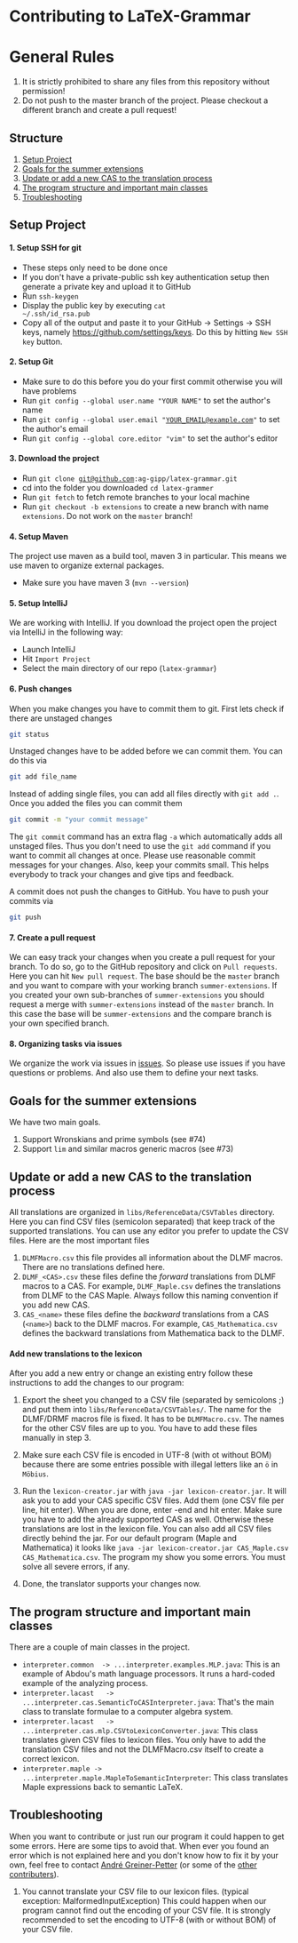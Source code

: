 # Contributing to LaTeX-Grammar

# General Rules
1. It is strictly prohibited to share any files from this repository without permission!
2. Do not push to the master branch of the project. Please checkout a different branch and create a pull request!

## Structure
1. [Setup Project](#start)
2. [Goals for the summer extensions](#summer-extensions)
3. [Update or add a new CAS to the translation process](#howToUpdate)
4. [The program structure and important main classes](#program)
5. [Troubleshooting](#troubleshooting)

## Setup Project<a name="start"></a>
#### 1. Setup SSH for git
* These steps only need to be done once
* If you don't have a private-public ssh key authentication setup then generate a private key and upload it to GitHub
* Run <code>ssh-keygen</code>
* Display the public key by executing <code>cat ~/.ssh/id_rsa.pub</code>
* Copy all of the output and paste it to your GitHub -> Settings -> SSH keys, namely https://github.com/settings/keys. Do this by hitting <code>New SSH key</code> button.

#### 2. Setup Git
* Make sure to do this before you do your first commit otherwise you will have problems
* Run <code>git config --global user.name "YOUR NAME"</code> to set the author's name
* Run <code>git config --global user.email "YOUR_EMAIL@example.com"</code> to set the author's email
* Run <code>git config --global core.editor "vim"</code> to set the author's editor

#### 3. Download the project
* Run <code>git clone git@github.com:ag-gipp/latex-grammar.git</code>
* cd into the folder you downloaded `cd latex-grammer`
* Run `git fetch` to fetch remote branches to your local machine
* Run `git checkout -b extensions` to create a new branch with name `extensions`. Do not work on the `master` branch!

#### 4. Setup Maven
The project use maven as a build tool, maven 3 in particular. This means we use maven to organize external packages.
* Make sure you have maven 3 (`mvn --version`)

#### 5. Setup IntelliJ
We are working with IntelliJ. If you download the project open the project via IntelliJ in the following way:
* Launch IntelliJ
* Hit `Import Project`
* Select the main directory of our repo (`latex-grammar`)

#### 6. Push changes
When you make changes you have to commit them to git. First lets check if there are unstaged changes
```bash
git status
```
Unstaged changes have to be added before we can commit them. You can do this via
```bash
git add file_name
```
Instead of adding single files, you can add all files directly with `git add .`.
Once you added the files you can commit them
```bash
git commit -m "your commit message"
``` 
The `git commit` command has an extra flag `-a` which automatically adds all unstaged files.
Thus you don't need to use the `git add` command if you want to commit all changes at once.
Please use reasonable commit messages for your changes. Also, keep your commits small. This helps
everybody to track your changes and give tips and feedback.

A commit does not push the changes to GitHub. You have to push your commits via
```bash
git push
```

#### 7. Create a pull request
We can easy track your changes when you create a pull request for your branch. To do so, go to the
GitHub repository and click on `Pull requests`. Here you can hit `New pull request`. The base should
be the `master` branch and you want to compare with your working branch `summer-extensions`. If you
created your own sub-branches of `summer-extensions` you should request a merge with `summer-extensions`
instead of the `master` branch. In this case the base will be `summer-extensions` and the compare branch
is your own specified branch.

#### 8. Organizing tasks via issues
We organize the work via issues in [issues](https://github.com/TU-Berlin/latex-grammar/issues).
So please use issues if you have questions or problems. And also use them to define your next tasks.


## Goals for the summer extensions<a name="summer-extensions"></a>
We have two main goals.
1. Support Wronskians and prime symbols (see #74)
2. Support `lim` and similar macros generic macros (see #73)

## Update or add a new CAS to the translation process<a name="howToUpdate"></a>
All translations are organized in `libs/ReferenceData/CSVTables` directory. Here you can find CSV files (semicolon separated) that keep
track of the supported translations. You can use any editor you prefer to update the CSV files. Here are the most important files
1. `DLMFMacro.csv` this file provides all information about the DLMF macros. There are no translations defined here.
2. `DLMF_<CAS>.csv` these files define the _forward_ translations from DLMF macros to a CAS. For example, `DLMF_Maple.csv` defines
the translations from DLMF to the CAS Maple. Always follow this naming convention if you add new CAS.
3. `CAS_<name>` these files define the _backward_ translations from a CAS (`<name>`) back to the DLMF macros. For example, `CAS_Mathematica.csv`
defines the backward translations from Mathematica back to the DLMF.

#### Add new translations to the lexicon<a name="lexiconAddOn"></a>
After you add a new entry or change an existing entry follow these instructions to add the changes to our program:
1. Export the sheet you changed to a CSV file (separated by semicolons ;) and put them into `libs/ReferenceData/CSVTables/`. The name for the DLMF/DRMF macros file is fixed. It has to be `DLMFMacro.csv`. The names for the other CSV files are up to you. You have to add these files manually in step 3.

2. Make sure each CSV file is encoded in UTF-8 (with ot without BOM) because there are some entries possible with illegal letters like an `ö` in `Möbius`.

3. Run the `lexicon-creator.jar` with `java -jar lexicon-creator.jar`. 
It will ask you to add your CAS specific CSV files. Add them (one CSV file per 
line, hit enter). When you are done, enter -end and hit enter. Make sure you 
have to add the already supported CAS as well. Otherwise these translations are 
lost in the lexicon file. You can also add all CSV files directly behind the jar. 
For our default program (Maple and Mathematica) it looks like 
`java -jar lexicon-creator.jar CAS_Maple.csv CAS_Mathematica.csv`. 
The program my show you some errors. You must solve all severe errors, if any.

4. Done, the translator supports your changes now.

## The program structure and important main classes<a name="program"></a>
There are a couple of main classes in the project.
* `interpreter.common  -> ...interpreter.examples.MLP.java`: This is an example of Abdou's math language processors. It runs a hard-coded example of the analyzing process.
* `interpreter.lacast   -> ...interpreter.cas.SemanticToCASInterpreter.java`: That's the main class to translate formulae to a computer algebra system.
* `interpreter.lacast   -> ...interpreter.cas.mlp.CSVtoLexiconConverter.java`: This class translates given CSV files to lexicon files. You only have to add the translation CSV files and not the DLMFMacro.csv itself to create a correct lexicon.
* `interpreter.maple -> ...interpreter.maple.MapleToSemanticInterpreter`: This class translates Maple expressions back to semantic LaTeX.

## Troubleshooting<a name="troubleshooting"></a>
When you want to contribute or just run our program it could happen to get some errors. Here are some tips to avoid that. When ever you found an error which is not explained here and you don't know how to fix it by your own, feel free to contact [André Greiner-Petter](https://github.com/AndreG-P) (or some of the [other contributers](#contributers)).

1. You cannot translate your CSV file to our lexicon files. (typical exception: MalformedInputException)
This could happen when our program cannot find out the encoding of your CSV file. It is strongly recommended to set the encoding to UTF-8 (with or without BOM) of your CSV file.
